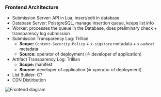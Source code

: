 ### Frontend Architecture
  - Submission Server: API in Lua, insert/edit in database
  - Database Server: PoistgreSQL, manage insertion queue, keeps list info
  - Worker: processes the queue in the Database, does preliminary check + transparency log submission
  - Submission Transparency Log: Trillian
      - **Scope:** `Content-Security-Policy` + `x-sigstore` metadata + `x-webcat` metadata
      - **Source:** operator of deployment (≟ developer of application)
  - Artifact Transparency Log: Trillian
      - **Scope:** manifest
      - **Source:** developer of application (≟ operator of deployment)
  - List Builder: C?
  - CDN Distirbution

![Frontend diagram](https://github.com/freedomofpress/webcat/blob/48d72ad79e2e9ac7a9e98628f6639fa35e75ba63/docs/images/frontend.drawio.png)
